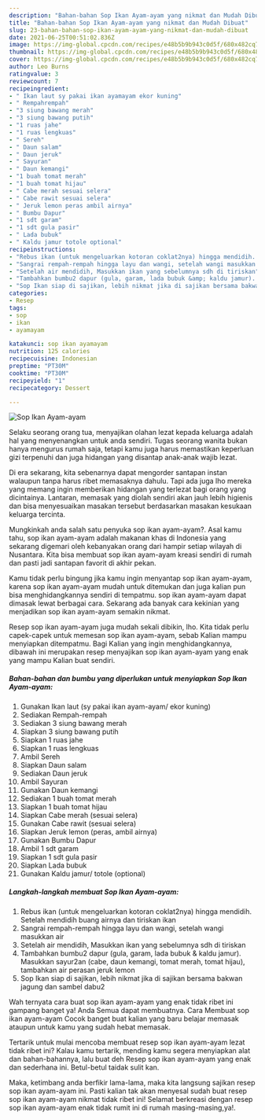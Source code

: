 ```yaml
---
description: "Bahan-bahan Sop Ikan Ayam-ayam yang nikmat dan Mudah Dibuat"
title: "Bahan-bahan Sop Ikan Ayam-ayam yang nikmat dan Mudah Dibuat"
slug: 23-bahan-bahan-sop-ikan-ayam-ayam-yang-nikmat-dan-mudah-dibuat
date: 2021-06-25T00:51:02.836Z
image: https://img-global.cpcdn.com/recipes/e48b5b9b943c0d5f/680x482cq70/sop-ikan-ayam-ayam-foto-resep-utama.jpg
thumbnail: https://img-global.cpcdn.com/recipes/e48b5b9b943c0d5f/680x482cq70/sop-ikan-ayam-ayam-foto-resep-utama.jpg
cover: https://img-global.cpcdn.com/recipes/e48b5b9b943c0d5f/680x482cq70/sop-ikan-ayam-ayam-foto-resep-utama.jpg
author: Leo Burns
ratingvalue: 3
reviewcount: 7
recipeingredient:
- " Ikan laut sy pakai ikan ayamayam ekor kuning"
- " Rempahrempah"
- "3 siung bawang merah"
- "3 siung bawang putih"
- "1 ruas jahe"
- "1 ruas lengkuas"
- " Sereh"
- " Daun salam"
- " Daun jeruk"
- " Sayuran"
- " Daun kemangi"
- "1 buah tomat merah"
- "1 buah tomat hijau"
- " Cabe merah sesuai selera"
- " Cabe rawit sesuai selera"
- " Jeruk lemon peras ambil airnya"
- " Bumbu Dapur"
- "1 sdt garam"
- "1 sdt gula pasir"
- " Lada bubuk"
- " Kaldu jamur totole optional"
recipeinstructions:
- "Rebus ikan (untuk mengeluarkan kotoran coklat2nya) hingga mendidih. Setelah mendidih buang airnya dan tiriskan ikan"
- "Sangrai rempah-rempah hingga layu dan wangi, setelah wangi masukkan air"
- "Setelah air mendidih, Masukkan ikan yang sebelumnya sdh di tiriskan"
- "Tambahkan bumbu2 dapur (gula, garam, lada bubuk &amp; kaldu jamur). Masukkan sayur2an (cabe, daun kemangi, tomat merah, tomat hijau), tambahkan air perasan jeruk lemon"
- "Sop Ikan siap di sajikan, lebih nikmat jika di sajikan bersama bakwan jagung dan sambel dabu2"
categories:
- Resep
tags:
- sop
- ikan
- ayamayam

katakunci: sop ikan ayamayam 
nutrition: 125 calories
recipecuisine: Indonesian
preptime: "PT30M"
cooktime: "PT30M"
recipeyield: "1"
recipecategory: Dessert

---
```



![Sop Ikan Ayam-ayam](https://img-global.cpcdn.com/recipes/e48b5b9b943c0d5f/680x482cq70/sop-ikan-ayam-ayam-foto-resep-utama.jpg)

Selaku seorang orang tua, menyajikan olahan lezat kepada keluarga adalah hal yang menyenangkan untuk anda sendiri. Tugas seorang  wanita bukan hanya mengurus rumah saja, tetapi kamu juga harus memastikan keperluan gizi terpenuhi dan juga hidangan yang disantap anak-anak wajib lezat.

Di era  sekarang, kita sebenarnya dapat mengorder santapan instan walaupun tanpa harus ribet memasaknya dahulu. Tapi ada juga lho mereka yang memang ingin memberikan hidangan yang terlezat bagi orang yang dicintainya. Lantaran, memasak yang diolah sendiri akan jauh lebih higienis dan bisa menyesuaikan masakan tersebut berdasarkan masakan kesukaan keluarga tercinta. 



Mungkinkah anda salah satu penyuka sop ikan ayam-ayam?. Asal kamu tahu, sop ikan ayam-ayam adalah makanan khas di Indonesia yang sekarang digemari oleh kebanyakan orang dari hampir setiap wilayah di Nusantara. Kita bisa membuat sop ikan ayam-ayam kreasi sendiri di rumah dan pasti jadi santapan favorit di akhir pekan.

Kamu tidak perlu bingung jika kamu ingin menyantap sop ikan ayam-ayam, karena sop ikan ayam-ayam mudah untuk ditemukan dan juga kalian pun bisa menghidangkannya sendiri di tempatmu. sop ikan ayam-ayam dapat dimasak lewat berbagai cara. Sekarang ada banyak cara kekinian yang menjadikan sop ikan ayam-ayam semakin nikmat.

Resep sop ikan ayam-ayam juga mudah sekali dibikin, lho. Kita tidak perlu capek-capek untuk memesan sop ikan ayam-ayam, sebab Kalian mampu menyiapkan ditempatmu. Bagi Kalian yang ingin menghidangkannya, dibawah ini merupakan resep menyajikan sop ikan ayam-ayam yang enak yang mampu Kalian buat sendiri.

<!--inarticleads1-->

##### Bahan-bahan dan bumbu yang diperlukan untuk menyiapkan Sop Ikan Ayam-ayam:

1. Gunakan  Ikan laut (sy pakai ikan ayam-ayam/ ekor kuning)
1. Sediakan  Rempah-rempah
1. Sediakan 3 siung bawang merah
1. Siapkan 3 siung bawang putih
1. Siapkan 1 ruas jahe
1. Siapkan 1 ruas lengkuas
1. Ambil  Sereh
1. Siapkan  Daun salam
1. Sediakan  Daun jeruk
1. Ambil  Sayuran
1. Gunakan  Daun kemangi
1. Sediakan 1 buah tomat merah
1. Siapkan 1 buah tomat hijau
1. Siapkan  Cabe merah (sesuai selera)
1. Gunakan  Cabe rawit (sesuai selera)
1. Siapkan  Jeruk lemon (peras, ambil airnya)
1. Gunakan  Bumbu Dapur
1. Ambil 1 sdt garam
1. Siapkan 1 sdt gula pasir
1. Siapkan  Lada bubuk
1. Gunakan  Kaldu jamur/ totole (optional)




<!--inarticleads2-->

##### Langkah-langkah membuat Sop Ikan Ayam-ayam:

1. Rebus ikan (untuk mengeluarkan kotoran coklat2nya) hingga mendidih. Setelah mendidih buang airnya dan tiriskan ikan
1. Sangrai rempah-rempah hingga layu dan wangi, setelah wangi masukkan air
1. Setelah air mendidih, Masukkan ikan yang sebelumnya sdh di tiriskan
1. Tambahkan bumbu2 dapur (gula, garam, lada bubuk &amp; kaldu jamur). Masukkan sayur2an (cabe, daun kemangi, tomat merah, tomat hijau), tambahkan air perasan jeruk lemon
1. Sop Ikan siap di sajikan, lebih nikmat jika di sajikan bersama bakwan jagung dan sambel dabu2




Wah ternyata cara buat sop ikan ayam-ayam yang enak tidak ribet ini gampang banget ya! Anda Semua dapat membuatnya. Cara Membuat sop ikan ayam-ayam Cocok banget buat kalian yang baru belajar memasak ataupun untuk kamu yang sudah hebat memasak.

Tertarik untuk mulai mencoba membuat resep sop ikan ayam-ayam lezat tidak ribet ini? Kalau kamu tertarik, mending kamu segera menyiapkan alat dan bahan-bahannya, lalu buat deh Resep sop ikan ayam-ayam yang enak dan sederhana ini. Betul-betul taidak sulit kan. 

Maka, ketimbang anda berfikir lama-lama, maka kita langsung sajikan resep sop ikan ayam-ayam ini. Pasti kalian tak akan menyesal sudah buat resep sop ikan ayam-ayam nikmat tidak ribet ini! Selamat berkreasi dengan resep sop ikan ayam-ayam enak tidak rumit ini di rumah masing-masing,ya!.

